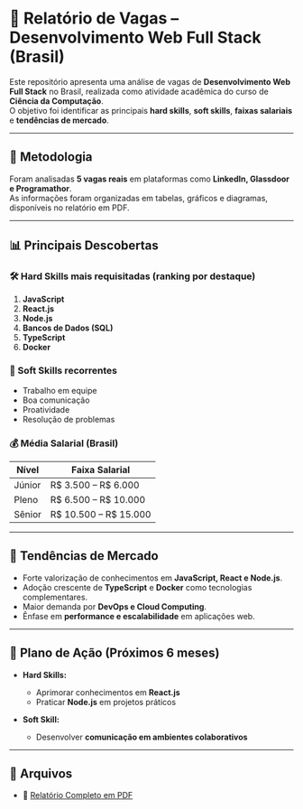 # 📑 Relatório de Vagas – Desenvolvimento Web Full Stack (Brasil)

Este repositório apresenta uma análise de vagas de **Desenvolvimento Web Full Stack** no Brasil, realizada como atividade acadêmica do curso de **Ciência da Computação**.  
O objetivo foi identificar as principais **hard skills**, **soft skills**, **faixas salariais** e **tendências de mercado**.

---

## 🔎 Metodologia
Foram analisadas **5 vagas reais** em plataformas como **LinkedIn, Glassdoor e Programathor**.  
As informações foram organizadas em tabelas, gráficos e diagramas, disponíveis no relatório em PDF.

---

## 📊 Principais Descobertas

### 🛠️ Hard Skills mais requisitadas (ranking por destaque)
1. **JavaScript**  
2. **React.js**  
3. **Node.js**  
4. **Bancos de Dados (SQL)**  
5. **TypeScript**  
6. **Docker**  

### 🤝 Soft Skills recorrentes
- Trabalho em equipe  
- Boa comunicação  
- Proatividade  
- Resolução de problemas  

### 💰 Média Salarial (Brasil)
| Nível   | Faixa Salarial        |
|---------|------------------------|
| Júnior  | R$ 3.500 – R$ 6.000   |
| Pleno   | R$ 6.500 – R$ 10.000  |
| Sênior  | R$ 10.500 – R$ 15.000 |

---

## 🚀 Tendências de Mercado
- Forte valorização de conhecimentos em **JavaScript, React e Node.js**.  
- Adoção crescente de **TypeScript** e **Docker** como tecnologias complementares.  
- Maior demanda por **DevOps e Cloud Computing**.  
- Ênfase em **performance e escalabilidade** em aplicações web.  

---

## 🎯 Plano de Ação (Próximos 6 meses)
- **Hard Skills:**  
  - Aprimorar conhecimentos em **React.js**  
  - Praticar **Node.js** em projetos práticos  

- **Soft Skill:**  
  - Desenvolver **comunicação em ambientes colaborativos**  

---

## 📂 Arquivos
- 📄 [Relatório Completo em PDF](Relatorio_Vagas_Desenvolvimento_Web_Full_Stack_Detalhado_Ajustado.pdf)
